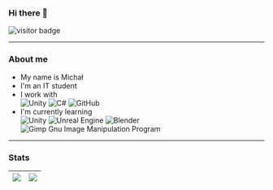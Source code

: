 ### Hi there 👋   
![visitor badge](https://visitor-badge.glitch.me/badge?page_id=kiwuz.visitor-badge)


------------------------------------------------------------------

### About me

* My name is Michał
* I'm an IT student
* I work with <br />
![Unity](https://img.shields.io/badge/unity-%23000000.svg?style=for-the-badge&logo=unity&logoColor=white) 
![C#](https://img.shields.io/badge/c%23-%23239120.svg?style=for-the-badge&logo=c-sharp&logoColor=white)
![GitHub](https://img.shields.io/badge/github-%23121011.svg?style=for-the-badge&logo=github&logoColor=white)
* I'm currently learning <br />
![Unity](https://img.shields.io/badge/unity-%23000000.svg?style=for-the-badge&logo=unity&logoColor=white)
![Unreal Engine](https://img.shields.io/badge/unrealengine-%23313131.svg?style=for-the-badge&logo=unrealengine&logoColor=white) 
![Blender](https://img.shields.io/badge/blender-%23F5792A.svg?style=for-the-badge&logo=blender&logoColor=white)
![Gimp Gnu Image Manipulation Program](https://img.shields.io/badge/Gimp-657D8B?style=for-the-badge&logo=gimp&logoColor=FFFFFF)


------------------------------------------------------------------

### Stats
| <a href="https://github.com/kiwuz"><img align="center" src="https://github-readme-stats.vercel.app/api/top-langs/?username=kiwuz&layout=compact" /></a> | <a href="https://github.com/kiwuz"><img align="center" src="https://github-readme-stats.vercel.app/api?username=kiwuz&hide=prs,issues&show_icons=true&include_all_commits=true&theme=midnight-purple" /></a> |
| ------------- | ------------- |







<!--
**kiwuz/kiwuz** is a ✨ _special_ ✨ repository because its `README.md` (this file) appears on your GitHub profile.

Here are some ideas to get you started:

- 🔭 I’m currently working on ...
- 🌱 I’m currently learning ...
- 👯 I’m looking to collaborate on ...
- 🤔 I’m looking for help with ...
- 💬 Ask me about ...
- 📫 How to reach me: ...
- 😄 Pronouns: ...
- ⚡ Fun fact: ...
-->
